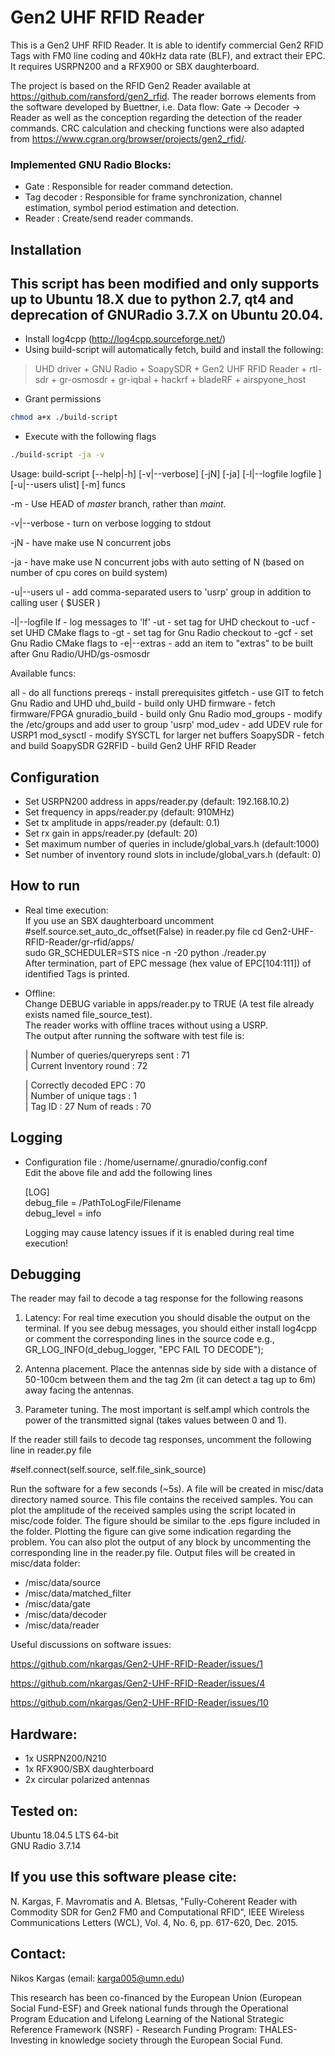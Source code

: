 # Gen2 UHF RFID Reader
This is a Gen2 UHF RFID Reader. It is able to identify commercial Gen2 RFID Tags with FM0 line coding and 40kHz data rate (BLF), and extract their EPC. It requires USRPN200 and a RFX900 or SBX daughterboard.  

The project is based on the RFID Gen2 Reader available at https://github.com/ransford/gen2_rfid. The reader borrows elements from the software developed by Buettner, i.e. Data flow: Gate -> Decoder -> Reader as well as the conception regarding the detection of the reader commands. CRC calculation and checking functions were also adapted from https://www.cgran.org/browser/projects/gen2_rfid/.

### Implemented GNU Radio Blocks:

- Gate : Responsible for reader command detection.  
- Tag decoder : Responsible for frame synchronization, channel estimation, symbol period estimation and detection.  
- Reader : Create/send reader commands.

## Installation

## **This script has been modified and only supports up to Ubuntu 18.X due to python 2.7, qt4 and deprecation of GNURadio 3.7.X on Ubuntu 20.04.**

- Install log4cpp (http://log4cpp.sourceforge.net/)
- Using build-script will automatically fetch, build and install the following:
> UHD driver + GNU Radio + SoapySDR + Gen2 UHF RFID Reader +
> rtl-sdr + gr-osmosdr + gr-iqbal + hackrf + bladeRF + airspyone_host

- Grant permissions 
```sh
chmod a+x ./build-script
```
- Execute with the following flags 
```sh
./build-script -ja -v
```

Usage: build-script [--help|-h] [-v|--verbose] [-jN] [-ja] 
                      [-l|--logfile logfile ] [-u|--users ulist] [-m] funcs

-m             - Use HEAD of *master* branch, rather than *maint*.

-v|--verbose   - turn on verbose logging to stdout

-jN            - have make use N concurrent jobs

-ja            - have make use N concurrent jobs with auto setting of N
                 (based on number of cpu cores on build system)
                 

-u|--users ul  - add comma-separated users to 'usrp' group in addition
                 to calling user ( $USER )

-l|--logfile lf - log messages to 'lf'
-ut <tag>       - set tag for UHD checkout to <tag>
-ucf <ucflags>  - set UHD CMake flags to <ucflags>
-gt <tag>       - set tag for Gnu Radio checkout to <tag>
-gcf <gcflags>  - set Gnu Radio CMake flags to <gcflags>
-e|--extras     - add an item to "extras" to be built after Gnu Radio/UHD/gs-osmosdr

Available funcs:

all             - do all functions
prereqs         - install prerequisites
gitfetch        - use GIT to fetch Gnu Radio and UHD
uhd_build       - build only UHD
firmware        - fetch firmware/FPGA
gnuradio_build  - build only Gnu Radio
mod_groups      - modify the /etc/groups and add user to group 'usrp'
mod_udev        - add UDEV rule for USRP1
mod_sysctl      - modify SYSCTL for larger net buffers
SoapySDR        - fetch and build SoapySDR
G2RFID          - build Gen2 UHF RFID Reader

## Configuration

- Set USRPN200 address in apps/reader.py (default: 192.168.10.2)
- Set frequency in apps/reader.py (default: 910MHz)
- Set tx amplitude in apps/reader.py (default: 0.1)
- Set rx gain in apps/reader.py (default: 20)
- Set maximum number of queries in include/global_vars.h (default:1000)
- Set number of inventory round slots in include/global_vars.h (default: 0)

## How to run

- Real time execution:  
If you use an SBX daughterboard uncomment  #self.source.set_auto_dc_offset(False) in reader.py file
cd Gen2-UHF-RFID-Reader/gr-rfid/apps/    
sudo GR_SCHEDULER=STS nice -n -20 python ./reader.py     
After termination, part of EPC message (hex value of EPC[104:111]) of identified Tags is printed.  

- Offline:  
    Change DEBUG variable in apps/reader.py to TRUE (A test file already exists named file_source_test).  
    The reader works with offline traces without using a USRP.  
    The output after running the software with test file is:  
    
    | Number of queries/queryreps sent : 71  
    | Current Inventory round : 72  

    | Correctly decoded EPC : 70  
    | Number of unique tags : 1  
    | Tag ID : 27  Num of reads : 70  
 
## Logging

- Configuration file : /home/username/.gnuradio/config.conf  
    Edit the above file and add the following lines  

    [LOG]  
    debug_file = /PathToLogFile/Filename  
    debug_level = info  
    
    Logging may cause latency issues if it is enabled during real time execution!

## Debugging  

The reader may fail to decode a tag response for the following reasons

1) Latency: For real time execution you should disable the output on the terminal. If you see debug messages, you should either install log4cpp or comment the corresponding lines in the source code e.g., GR_LOG_INFO(d_debug_logger, "EPC FAIL TO DECODE");

2) Antenna placement. Place the antennas side by side with a distance of 50-100cm between them and the tag 2m (it can detect a tag up to 6m) away facing the antennas.

3) Parameter tuning. The most important is self.ampl which controls the power of the transmitted signal (takes values between 0 and 1).

If the reader still fails to decode tag responses, uncomment the following line in reader.py file

 #self.connect(self.source, self.file_sink_source)

Run the software for a few seconds (~5s). A file will be created in misc/data directory named source. This file contains the received samples. You can plot the amplitude of the received samples using the script located in misc/code folder. The figure should be similar to the .eps figure included in the folder. Plotting the figure can give some indication regarding the problem. You can also plot the output of any block by uncommenting the corresponding line in the reader.py file. Output files will be created in misc/data folder:

- /misc/data/source  
- /misc/data/matched_filter  
- /misc/data/gate 
- /misc/data/decoder  
- /misc/data/reader

Useful discussions on software issues:

https://github.com/nkargas/Gen2-UHF-RFID-Reader/issues/1

https://github.com/nkargas/Gen2-UHF-RFID-Reader/issues/4

https://github.com/nkargas/Gen2-UHF-RFID-Reader/issues/10

    
## Hardware:

  - 1x USRPN200/N210  
  - 1x RFX900/SBX daughterboard  
  - 2x circular polarized antennas  

## Tested on:
  Ubuntu 18.04.5 LTS 64-bit  
  GNU Radio 3.7.14
  
## If you use this software please cite:
N. Kargas, F. Mavromatis and A. Bletsas, "Fully-Coherent Reader with Commodity SDR for Gen2 FM0 and Computational RFID", IEEE Wireless Communications Letters (WCL), Vol. 4, No. 6, pp. 617-620, Dec. 2015. 

## Contact:
  Nikos Kargas (email: karga005@umn.edu)  

This research has been co-financed by the European Union (European Social Fund-ESF) and Greek national funds through the Operational Program Education and Lifelong Learning of the National Strategic Reference Framework (NSRF) - Research Funding Program: THALES-Investing in knowledge society through the European Social Fund.
